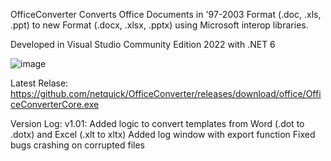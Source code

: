 OfficeConverter
Converts Office Documents in '97-2003 Format (.doc, .xls, .ppt) to new Format (.docx, .xlsx, .pptx) using Microsoft interop libraries.


Developed in Visual Studio Community Edition 2022 with .NET 6

![image](https://github.com/netquick/OfficeConverter/assets/13473003/800da19f-c7e4-4ada-b074-9dc7396deaa3)


Latest Relase: https://github.com/netquick/OfficeConverter/releases/download/office/OfficeConverterCore.exe

Version Log: v1.01: 
Added logic to convert templates from Word (.dot to .dotx) and Excel (.xlt to xltx)
Added log window with export function
Fixed bugs crashing on corrupted files
